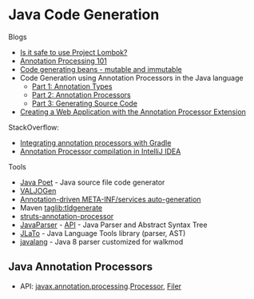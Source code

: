 # Java Code Generation

Blogs

* [Is it safe to use Project Lombok?](http://stackoverflow.com/questions/3852091/is-it-safe-to-use-project-lombok)
* [Annotation Processing 101](http://hannesdorfmann.com/annotation-processing/annotationprocessing101)
* [Code generating beans - mutable and immutable](http://blog.joda.org/2016/09/code-generating-beans.html)
* Code Generation using Annotation Processors in the Java language
    * [Part 1: Annotation Types](https://deors.wordpress.com/2011/09/26/annotation-types/)
    * [Part 2: Annotation Processors](https://deors.wordpress.com/2011/10/08/annotation-processors/)
    * [Part 3: Generating Source Code](https://deors.wordpress.com/2011/10/31/annotation-generators/)
* [Creating a Web Application with the Annotation Processor Extension](https://olingo.apache.org/doc/odata2/tutorials/AnnotationProcessorExtension.html)

StackOverflow:

* [Integrating annotation processors with Gradle](http://stackoverflow.com/questions/15584472/integrating-annotation-processors-with-gradle?rq=1)
* [Annotation Processor compilation in IntelliJ IDEA](http://stackoverflow.com/questions/25501926/annotation-processor-compilation-in-intellij-idea)

Tools

* [Java Poet](https://github.com/square/javapoet) - Java source file code generator
* [VALJOGen](http://valjogen.41concepts.com/)
* [Annotation-driven META-INF/services auto-generation](http://metainf-services.kohsuke.org/)
* Maven [taglib:tldgenerate](http://maven-taglib.sourceforge.net/m2/tldgenerate-mojo.html)
* [struts-annotation-processor](https://github.com/lunaspeed/struts-annotation-processor)
* [JavaParser](http://javaparser.org/) - [API](http://www.javadoc.io/doc/com.github.javaparser/javaparser-core/3.0.0-alpha.8) - Java Parser and Abstract Syntax Tree
* [JLaTo](https://github.com/ptitjes/jlato) - Java Language Tools library (parser, AST)
* [javalang](https://github.com/rpau/javalang) - Java 8 parser customized for walkmod

## Java Annotation Processors

* API: [javax.annotation.processing](https://docs.oracle.com/javase/7/docs/api/javax/annotation/processing/package-summary.html).[Processor](https://docs.oracle.com/javase/7/docs/api/javax/annotation/processing/Processor.html), [Filer](https://docs.oracle.com/javase/7/docs/api/javax/annotation/processing/Filer.html)